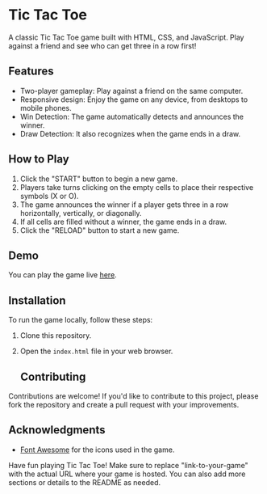 # Tic Tac Toe

A classic Tic Tac Toe game built with HTML, CSS, and JavaScript. Play against a friend and see who can get three in a row first!

## Features

- Two-player gameplay: Play against a friend on the same computer.
- Responsive design: Enjoy the game on any device, from desktops to mobile phones.
- Win Detection: The game automatically detects and announces the winner.
- Draw Detection: It also recognizes when the game ends in a draw.

## How to Play

1. Click the "START" button to begin a new game.
2. Players take turns clicking on the empty cells to place their respective symbols (X or O).
3. The game announces the winner if a player gets three in a row horizontally, vertically, or diagonally.
4. If all cells are filled without a winner, the game ends in a draw.
5. Click the "RELOAD" button to start a new game.

## Demo

You can play the game live [here](https://xsea29.github.io/WebDevProjects/).

## Installation

To run the game locally, follow these steps:

1. Clone this repository.
2. Open the `index.html` file in your web browser.

   ## Contributing

Contributions are welcome! If you'd like to contribute to this project, please fork the repository and create a pull request with your improvements.

## Acknowledgments

- [Font Awesome](https://fontawesome.com/) for the icons used in the game.

Have fun playing Tic Tac Toe!
Make sure to replace "link-to-your-game" with the actual URL where your game is hosted. You can also add more sections or details to the README as needed.






